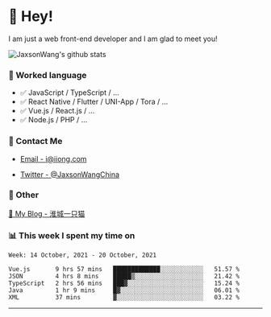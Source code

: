 # 👋 Hey!

I am just a web front-end developer and I am glad to meet you!

![JaxsonWang's github stats](https://github-readme-stats.vercel.app/api?username=JaxsonWang&&show_icons=true&&title_color=1abc9c&&icon_color=1abc9c)


### 📝 Worked language

- ✅ JavaScript / TypeScript / ...
- ✅ React Native / Flutter / UNI-App / Tora / ...
- ✅ Vue.js / React.js / ...
- ✅ Node.js / PHP / ...

### 📮 Contact Me

- [Email - i@iiong.com](mailto:i@iiong.com)

- [Twitter - @JaxsonWangChina](https://twitter.com/JaxsonWangChina)

### 🤪 Other

[📌 My Blog - 淮城一只猫](https://iiong.com)

### 📊 This week I spent my time on

<!--START_SECTION:waka-->
```text
Week: 14 October, 2021 - 20 October, 2021

Vue.js       9 hrs 57 mins   █████████████░░░░░░░░░░░░   51.57 % 
JSON         4 hrs 8 mins    █████▒░░░░░░░░░░░░░░░░░░░   21.42 % 
TypeScript   2 hrs 56 mins   ███▓░░░░░░░░░░░░░░░░░░░░░   15.24 % 
Java         1 hr 9 mins     █▓░░░░░░░░░░░░░░░░░░░░░░░   06.01 % 
XML          37 mins         ▓░░░░░░░░░░░░░░░░░░░░░░░░   03.22 % 
```
<!--END_SECTION:waka-->

---

